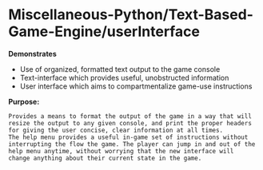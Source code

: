 # Miscellaneous-Python/Text-Based-Game-Engine/userInterface

**Demonstrates**
* Use of organized, formatted text output to the game console
* Text-interface which provides useful, unobstructed information
* User interface which aims to compartmentalize game-use instructions

**Purpose:**

    Provides a means to format the output of the game in a way that will
    resize the output to any given console, and print the proper headers
    for giving the user concise, clear information at all times.
    The help menu provides a useful in-game set of instructions without
    interrupting the flow the game. The player can jump in and out of the
    help menu anytime, without worrying that the new interface will
    change anything about their current state in the game.
